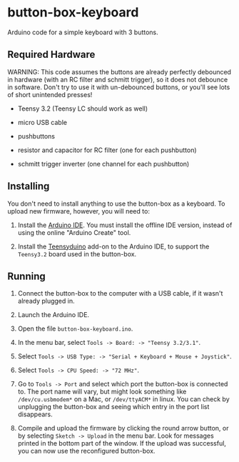 # button-box-keyboard

Arduino code for a simple keyboard with 3 buttons. 


## Required Hardware

WARNING: This code assumes the buttons are already perfectly debounced in hardware (with an RC filter and schmitt trigger), so it does not debounce in software. Don't try to use it with un-debounced buttons, or you'll see lots of short unintended presses!

* Teensy 3.2  (Teensy LC should work as well)

* micro USB cable

* pushbuttons

* resistor and capacitor for RC filter (one for each pushbutton)

* schmitt trigger inverter (one channel for each pushbutton)


## Installing

You don't need to install anything to use the button-box as a keyboard. To upload new firmware, however, you will need to:

1. Install the [Arduino IDE](https://www.arduino.cc/en/Main/Software). You must install the offline IDE version, instead of using the online "Arduino Create" tool.

2. Install the [Teensyduino](https://www.pjrc.com/teensy/teensyduino.html) add-on to the Arduino IDE, to support the `Teensy3.2` board used in the button-box.


## Running

1. Connect the button-box to the computer with a USB cable, if it wasn't already plugged in.

2. Launch the Arduino IDE. 

3. Open the file `button-box-keyboard.ino`. 

4. In the menu bar, select `Tools -> Board: -> "Teensy 3.2/3.1"`. 

5. Select `Tools -> USB Type: -> "Serial + Keyboard + Mouse + Joystick"`.

6. Select `Tools -> CPU Speed: -> "72 MHz"`.

7. Go to `Tools -> Port` and select which port the button-box is connected to. The port name will vary, but might look something like `/dev/cu.usbmodem*` on a Mac, or `/dev/ttyACM*` in linux. You can check by unplugging the button-box and seeing which entry in the port list disappears.

8. Compile and upload the firmware by clicking the round arrow button, or by selecting `Sketch -> Upload` in the menu bar. Look for messages printed in the bottom part of the window. If the upload was successful, you can now use the reconfigured button-box. 
